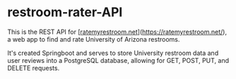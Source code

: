 # restroom-rater-API
This is the REST API for [[ratemyrestroom.net](https//ratemyrestroom.net)](https://ratemyrestroom.net/), a web app to find and rate University of Arizona restrooms. 

It's created Springboot and serves to store University restroom data and user reviews into a PostgreSQL database, allowing for GET, POST, PUT, and DELETE requests.
